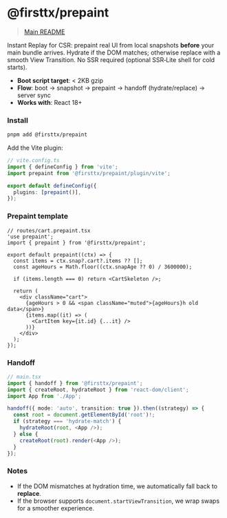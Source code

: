 # @firsttx/prepaint

> [Main README](https://github.com/joseph0926/firsttx/blob/main/README.md)

Instant Replay for CSR: prepaint real UI from local snapshots **before** your main bundle arrives. Hydrate if the DOM matches; otherwise replace with a smooth View Transition. No SSR required (optional SSR‑Lite shell for cold starts).

- **Boot script target**: < 2KB gzip
- **Flow**: boot → snapshot → prepaint → handoff (hydrate/replace) → server sync
- **Works with**: React 18+

### Install

```bash
pnpm add @firsttx/prepaint
```

Add the Vite plugin:

```ts
// vite.config.ts
import { defineConfig } from 'vite';
import prepaint from '@firsttx/prepaint/plugin/vite';

export default defineConfig({
  plugins: [prepaint()],
});
```

### Prepaint template

```tsx
// routes/cart.prepaint.tsx
'use prepaint';
import { prepaint } from '@firsttx/prepaint';

export default prepaint((ctx) => {
  const items = ctx.snap?.cart?.items ?? [];
  const ageHours = Math.floor((ctx.snapAge ?? 0) / 3600000);

  if (items.length === 0) return <CartSkeleton />;

  return (
    <div className="cart">
      {ageHours > 0 && <span className="muted">{ageHours}h old data</span>}
      {items.map((it) => (
        <CartItem key={it.id} {...it} />
      ))}
    </div>
  );
});
```

### Handoff

```ts
// main.tsx
import { handoff } from '@firsttx/prepaint';
import { createRoot, hydrateRoot } from 'react-dom/client';
import App from './App';

handoff({ mode: 'auto', transition: true }).then((strategy) => {
  const root = document.getElementById('root')!;
  if (strategy === 'hydrate-match') {
    hydrateRoot(root, <App />);
  } else {
    createRoot(root).render(<App />);
  }
});
```

### Notes

- If the DOM mismatches at hydration time, we automatically fall back to **replace**.
- If the browser supports `document.startViewTransition`, we wrap swaps for a smoother experience.
